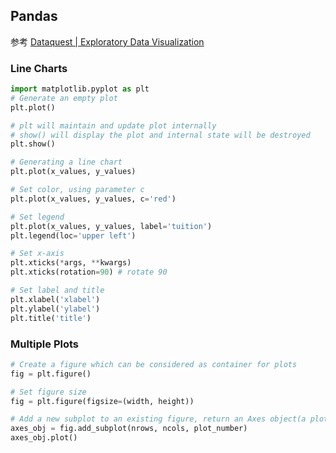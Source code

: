 ## Pandas

参考
[Dataquest | Exploratory Data Visualization](https://app.dataquest.io/course/exploratory-data-visualization)

### Line Charts
```py
import matplotlib.pyplot as plt
# Generate an empty plot
plt.plot() 

# plt will maintain and update plot internally 
# show() will display the plot and internal state will be destroyed
plt.show() 

# Generating a line chart
plt.plot(x_values, y_values)

# Set color, using parameter c
plt.plot(x_values, y_values, c='red')

# Set legend
plt.plot(x_values, y_values, label='tuition')
plt.legend(loc='upper left')

# Set x-axis 
plt.xticks(*args, **kwargs)
plt.xticks(rotation=90) # rotate 90

# Set label and title
plt.xlabel('xlabel')
plt.ylabel('ylabel')
plt.title('title')
```

### Multiple Plots
```py
# Create a figure which can be considered as container for plots
fig = plt.figure()

# Set figure size
fig = plt.figure(figsize=(width, height))

# Add a new subplot to an existing figure, return an Axes object(a plot)
axes_obj = fig.add_subplot(nrows, ncols, plot_number)
axes_obj.plot()
```